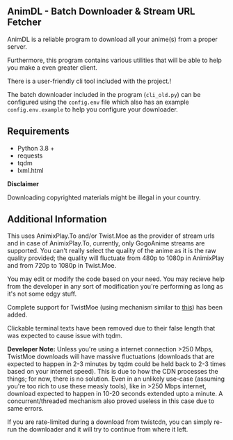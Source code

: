 AnimDL - Batch Downloader & Stream URL Fetcher
---

AnimDL is a reliable program to download all your anime(s) from a proper server.

Furthermore, this program contains various utilities that will be able to help you make a even greater client.

There is a user-friendly cli tool included with the project.!

The batch downloader included in the program (`cli_old.py`) can be configured using the `config.env` file which also has an example `config.env.example` to help you configure your downloader.

Requirements
---

- Python 3.8 +
- requests
- tqdm
- lxml.html

**Disclaimer**

Downloading copyrighted materials might be illegal in your country.

Additional Information
---

This uses AnimixPlay.To and/or Twist.Moe as the provider of stream urls and in case of AnimixPlay.To, currently, only GogoAnime streams are supported. You can't really select the quality of the anime as it is the raw quality provided; the quality will fluctuate from 480p to 1080p in AnimixPlay and from 720p to 1080p in Twist.Moe.

You may edit or modify the code based on your need. You may recieve help from the developer in any sort of modification you're performing as long as it's not some edgy stuff.

Complete support for TwistMoe (using mechanism similar to [this](https://github.com/justfoolingaround/twistmoe-download-utils)) has been added.

Clickable terminal texts have been removed due to their false length that was expected to cause issue with tqdm.

**Developer Note:** Unless you're using a internet connection >250 Mbps, TwistMoe downloads will have massive fluctuations (downloads that are expected to happen in 2-3 minutes by tqdm could be held back to 2-3 times based on your internet speed). This is due to how the CDN processes the things; for now, there is no solution. 
Even in an unlikely use-case (assuming you're too rich to use these measly tools), like in >250 Mbps internet, download expected to happen in 10-20 seconds extended upto a minute. 
A concurrent/threaded mechanism also proved useless in this case due to same errors. 

If you are rate-limited during a download from twistcdn, you can simply re-run the downloader and it will try to continue from where it left.